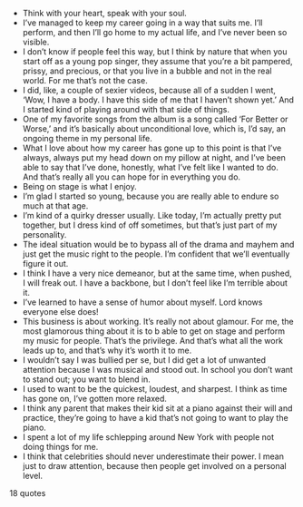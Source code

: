  - Think with your heart, speak with your soul.
 - I’ve managed to keep my career going in a way that suits me. I’ll perform, and then I’ll go home to my actual life, and I’ve never been so visible.
 - I don’t know if people feel this way, but I think by nature that when you start off as a young pop singer, they assume that you’re a bit pampered, prissy, and precious, or that you live in a bubble and not in the real world. For me that’s not the case.
 - I did, like, a couple of sexier videos, because all of a sudden I went, ‘Wow, I have a body. I have this side of me that I haven’t shown yet.’ And I started kind of playing around with that side of things.
 - One of my favorite songs from the album is a song called ‘For Better or Worse,’ and it’s basically about unconditional love, which is, I’d say, an ongoing theme in my personal life.
 - What I love about how my career has gone up to this point is that I’ve always, always put my head down on my pillow at night, and I’ve been able to say that I’ve done, honestly, what I’ve felt like I wanted to do. And that’s really all you can hope for in everything you do.
 - Being on stage is what I enjoy.
 - I’m glad I started so young, because you are really able to endure so much at that age.
 - I’m kind of a quirky dresser usually. Like today, I’m actually pretty put together, but I dress kind of off sometimes, but that’s just part of my personality.
 - The ideal situation would be to bypass all of the drama and mayhem and just get the music right to the people. I’m confident that we’ll eventually figure it out.
 - I think I have a very nice demeanor, but at the same time, when pushed, I will freak out. I have a backbone, but I don’t feel like I’m terrible about it.
 - I’ve learned to have a sense of humor about myself. Lord knows everyone else does!
 - This business is about working. It’s really not about glamour. For me, the most glamorous thing about it is to b able to get on stage and perform my music for people. That’s the privilege. And that’s what all the work leads up to, and that’s why it’s worth it to me.
 - I wouldn’t say I was bullied per se, but I did get a lot of unwanted attention because I was musical and stood out. In school you don’t want to stand out; you want to blend in.
 - I used to want to be the quickest, loudest, and sharpest. I think as time has gone on, I’ve gotten more relaxed.
 - I think any parent that makes their kid sit at a piano against their will and practice, they’re going to have a kid that’s not going to want to play the piano.
 - I spent a lot of my life schlepping around New York with people not doing things for me.
 - I think that celebrities should never underestimate their power. I mean just to draw attention, because then people get involved on a personal level.

18 quotes